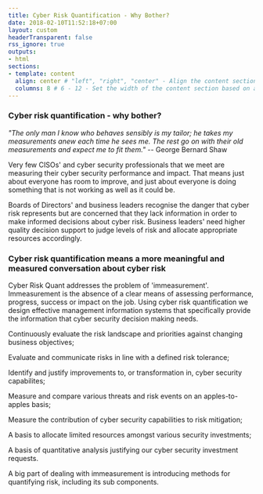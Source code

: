 ```yaml
---
title: Cyber Risk Quantification - Why Bother?
date: 2018-02-10T11:52:18+07:00
layout: custom
headerTransparent: false
rss_ignore: true
outputs:
- html
sections:
- template: content
  align: center # "left", "right", "center" - Align the content section
  columns: 8 # 6 - 12 - Set the width of the content section based on a 12 column grid
---
```

### Cyber risk quantification - why bother?

*"The only man I know who behaves sensibly is my tailor; he takes my measurements anew each time he sees me. The rest go on with their old measurements and expect me to fit them."* -- George Bernard Shaw

Very few CISOs' and cyber security professionals that we meet are measuring their cyber security performance and impact. That means just about everyone has room to improve, and just about everyone is doing something that is not working as well as it could be. 

Boards of Directors' and business leaders recognise the danger that cyber risk represents but are concerned that they lack information in order to make informed decisions about cyber risk. Business leaders' need higher quality decision support to judge levels of risk and allocate appropriate resources accordingly.

### Cyber risk quantification means a more meaningful and measured conversation about cyber risk

Cyber Risk Quant addresses the problem of 'immeasurement'. Immeasurement is the absence of a clear means of assessing performance, progress, success or impact on the job. Using cyber risk quantification we design effective management information systems that specifically provide the information that cyber security decision making needs. 





Continuously evaluate the risk landscape and priorities against changing business objectives;

Evaluate and communicate risks in line with a defined risk tolerance;

Identify and justify improvements to, or transformation in, cyber security capabilites;

Measure and compare various threats and risk events on an apples-to-apples basis;

Measure the contribution of cyber security capabilities to risk mitigation;

A basis to allocate limited resources amongst various security investments;

A basis of quantitative analysis justifying our cyber security investment requests.





A big part of dealing with immeasurement is introducing methods for quantifying risk, including its sub components. 
